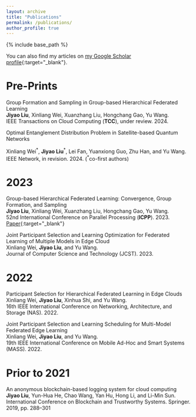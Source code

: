 ```yaml
---
layout: archive
title: "Publications"
permalink: /publications/
author_profile: true
---
```


<!-- {% if site.author.googlescholar %}
  <div class="wordwrap">You can also find my articles on <a href="{{site.author.googlescholar}}">my Google Scholar profile</a>.</div>  
{% endif %}   -->


{% include base_path %}  

<!-- {% for post in site.publications reversed %}
  {% include archive-single.html %}
{% endfor %} -->


You can also find my articles on [my Google Scholar profile](https://scholar.google.com/citations?user=fKvC6OMAAAAJ){:target="_blank"}.  



# Pre-Prints

Group Formation and Sampling in Group-based Hierarchical Federated Learning  
**Jiyao Liu**, Xinliang Wei, Xuanzhang Liu, Hongchang Gao, Yu Wang.  
IEEE Transactions on Cloud Computing (**TCC**), under review. 2024.  

Optimal Entanglement Distribution Problem in Satellite-based Quantum Networks  
<div class="wordwrap">Xinliang Wei<sup>*</sup>, <b>Jiyao Liu</b><sup>*</sup>, Lei Fan, Yuanxiong Guo, Zhu Han, and Yu Wang.</div>
<div class="wordwrap">IEEE Network, in revision. 2024. (<sup>*</sup>co-first authors)</div>  
  

# 2023

Group-based Hierarchical Federated Learning: Convergence, Group Formation, and Sampling  
**Jiyao Liu**, Xinliang Wei, Xuanzhang Liu, Hongchang Gao, Yu Wang.  
52nd International Conference on Parallel Processing (**ICPP**). 2023.  
[Paper](/files/papers/2023/gfl-icpp-23.pdf){:target="_blank"}

Joint Participant Selection and Learning Optimization for Federated Learning of Multiple Models in Edge Cloud  
Xinliang Wei, **Jiyao Liu**, and Yu Wang.  
Journal of Computer Science and Technology (JCST). 2023.  

# 2022

Participant Selection for Hierarchical Federated Learning in Edge Clouds  
Xinliang Wei, **Jiyao Liu**, Xinhua Shi, and Yu Wang.  
16th IEEE International Conference on Networking, Architecture, and Storage (NAS). 2022.  

Joint Participant Selection and Learning Scheduling for Multi-Model Federated Edge Learning  
Xinliang Wei, **Jiyao Liu**, and Yu Wang.  
19th IEEE International Conference on Mobile Ad-Hoc and Smart Systems (MASS). 2022.  


# Prior to 2021

An anonymous blockchain-based logging system for cloud computing  
**Jiyao Liu**, Yun-Hua He, Chao Wang, Yan Hu, Hong Li, and Li-Min Sun.  
International Conference on Blockchain and Trustworthy Systems. Springer. 2019, pp. 288–301  

